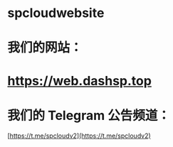 # spcloudwebsite

# 我们的网站：

# https://web.dashsp.top

# 我们的 Telegram 公告频道：

[https://t.me/spcloudv2](https://t.me/spcloudv2)
